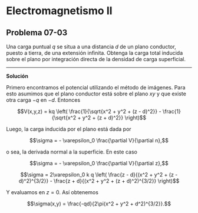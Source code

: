 # Electromagnetismo II
## Problema 07-03

Una carga puntual $`q`$ se situa a una distancia $`d`$ de un plano conductor,
puesto a tierra, de una extensión infinita. Obtenga la carga total inducida
sobre el plano por integración directa de la densidad de carga superficial.

---

**Solución**

Primero encontramos el potencial utilizando el método de imágenes. Para esto
asumimos que el plano conductor está sobre el plano $`xy`$ y que existe otra
carga $`-q`$ en $`-d`$. Entonces

```math
V(x,y,z)
=
kq \left(
\frac{1}{\sqrt{x^2 + y^2 + (z - d)^2}} - \frac{1}{\sqrt{x^2 + y^2 + (z + d)^2}}
\right)
```

Luego, la carga inducida por el plano está dada por

```math
\sigma = - \varepsilon_0 \frac{\partial V}{\partial n},
```

o sea, la derivada normal a la superficie. En este caso

```math
\sigma = - \varepsilon_0 \frac{\partial V}{\partial z},
```

```math
\sigma
=
2\varepsilon_0 k q \left(
\frac{z - d}{(x^2 + y^2 + (z - d)^2)^{3/2}}
- \frac{z + d}{(x^2 + y^2 + (z + d)^2)^{3/2}}
\right)
```

Y evaluamos en $`z = 0`$. Así obtenemos

```math
\sigma(x,y)
=
\frac{-qd}{2\pi(x^2 + y^2 + d^2)^{3/2}}.
```
